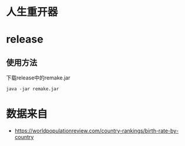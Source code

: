 # 人生重开器

# release
## 使用方法
下载release中的remake.jar

`java -jar remake.jar`
# 数据来自
- https://worldpopulationreview.com/country-rankings/birth-rate-by-country
